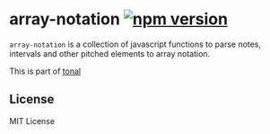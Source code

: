 # array-notation [![npm version](https://img.shields.io/npm/v/array-notation.svg)](https://www.npmjs.com/package/array-notation)

`array-notation` is a collection of javascript functions to parse notes, intervals and other pitched elements to array notation.

This is part of [tonal](https://github.com/danigb/tonal)

## License

MIT License
